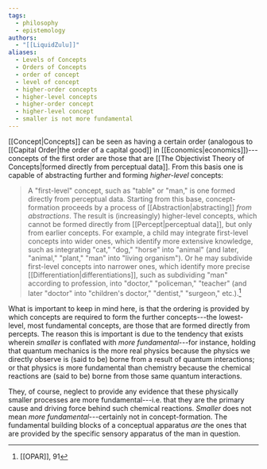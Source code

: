 ```yaml
---
tags:
  - philosophy
  - epistemology
authors:
  - "[[LiquidZulu]]"
aliases:
  - Levels of Concepts
  - Orders of Concepts
  - order of concept
  - level of concept
  - higher-order concepts
  - higher-level concepts
  - higher-order concept
  - higher-level concept
  - smaller is not more fundamental
---
```

[[Concept|Concepts]] can be seen as having a certain order (analogous to [[Capital Order|the order of a capital good]] in [[Economics|economics]])---concepts of the first order are those that are [[The Objectivist Theory of Concepts|formed directly from perceptual data]]. From this basis one is capable of abstracting further and forming *higher-level* concepts:

> A "first-level" concept, such as "table" or "man," is one formed directly from perceptual data. Starting from this base, concept-formation proceeds by a process of [[Abstraction|abstracting]] *from abstractions*. The result is (increasingly) higher-level concepts, which cannot be formed directly from [[Percept|perceptual data]], but only from earlier concepts. For example, a child may integrate first-level concepts into wider ones, which identify more extensive knowledge, such as integrating "cat," "dog," "horse" into "animal" (and later, "animal," "plant," "man" into "living organism"). Or he may subdivide first-level concepts into narrower ones, which identify more precise [[Differentiation|differentiations]], such as subdividing "man" according to profession, into "doctor," "policeman," "teacher" (and later "doctor" into "children's doctor," "dentist," "surgeon," etc.).[^1]

What is important to keep in mind here, is that the ordering is provided by which concepts are required to form the further concepts---the lowest-level, most fundamental concepts, are those that are formed directly from percepts. The reason this is important is due to the tendency that exists wherein *smaller* is conflated with *more fundamental*---for instance, holding that quantum mechanics is the more real physics because the physics we directly observe is (said to be) borne from a result of quantum interactions; or that physics is more fundamental than chemistry because the chemical reactions are (said to be) borne from those same quantum interactions. 

They, of course, neglect to provide any evidence that these physically smaller processes are more fundamental---i.e. that they are the primary cause and driving force behind such chemical reactions. *Smaller* does not mean *more fundamental*---certainly not in concept-formation. The fundamental building blocks of a conceptual apparatus *are* the ones that are provided by the specific sensory apparatus of the man in question.

[^1]: [[OPAR]], 91